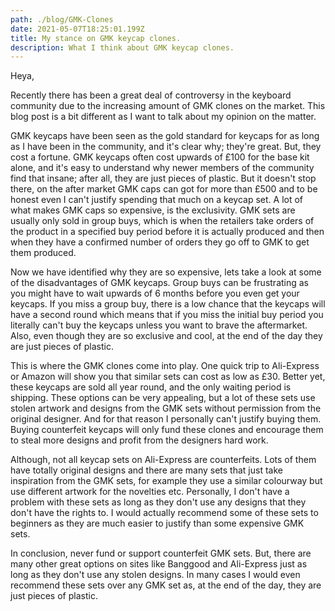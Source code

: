 ```yaml
---
path: ./blog/GMK-Clones
date: 2021-05-07T18:25:01.199Z
title: My stance on GMK keycap clones.
description: What I think about GMK keycap clones.
---
```

Heya,

Recently there has been a great deal of controversy in the keyboard community due to the increasing amount of GMK clones on the market. This blog post is a bit different as I want to talk about my opinion on the matter.

GMK keycaps have been seen as the gold standard for keycaps for as long as I have been in the community, and it's clear why; they're great. But, they cost a fortune. GMK keycaps often cost upwards of £100 for the base kit alone, and it's easy to understand why newer members of the community find that insane; after all, they are just pieces of plastic. But it doesn't stop there, on the after market GMK caps can got for more than £500 and to be honest even I can't justify spending that much on a keycap set. A lot of what makes GMK caps so expensive, is the exclusivity. GMK sets are usually only sold in group buys, which is when the retailers take orders of the product in a specified buy period before it is actually produced and then when they have a confirmed number of orders they go off to GMK to get them produced. 

Now we have identified why they are so expensive, lets take a look at some of the disadvantages of GMK keycaps. Group buys can be frustrating as you might have to wait upwards of 6 months before you even get your keycaps. If you miss a group buy, there is a low chance that the keycaps will have a second round which means that if you miss the initial buy period you literally can't buy the keycaps unless you want to brave the aftermarket. Also, even though they are so exclusive and cool, at the end of the day they are just pieces of plastic.

This is where the GMK clones come into play. One quick trip to Ali-Express or Amazon will show you that similar sets can cost as low as £30. Better yet, these keycaps are sold all year round, and the only waiting period is shipping. These options can be very appealing, but a lot of these sets use stolen artwork and designs from the GMK sets without permission from the original designer. And for that reason I personally can't justify buying them. Buying counterfeit keycaps will only fund these clones and encourage them to steal more designs and profit from the designers hard work.

Although, not all keycap sets on Ali-Express are counterfeits. Lots of them have totally original designs and there are many sets that just take inspiration from the GMK sets, for example they use a similar colourway but use different artwork for the novelties etc. Personally, I don't have a problem with these sets as long as they don't use any designs that they don't have the rights to. I would actually recommend some of these sets to beginners as they are much easier to justify than some expensive GMK sets.

In conclusion, never fund or support counterfeit GMK sets. But, there are many other great options on sites like Banggood and Ali-Express just as long as they don't use any stolen designs. In many cases I would even recommend these sets over any GMK set as, at the end of the day, they are just pieces of plastic.